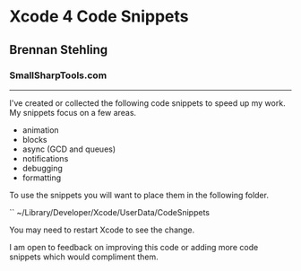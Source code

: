 # Xcode 4 Code Snippets
## Brennan Stehling
### SmallSharpTools.com

--------------------------------------

I've created or collected the following code snippets to speed up my work. My snippets focus on a few areas.

* animation
* blocks
* async (GCD and queues)
* notifications
* debugging
* formatting

To use the snippets you will want to place them in the following folder.

`` ~/Library/Developer/Xcode/UserData/CodeSnippets

You may need to restart Xcode to see the change.

I am open to feedback on improving this code or adding more code snippets which would compliment them.
